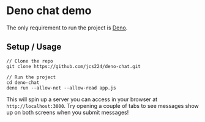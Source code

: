 # Deno chat demo

The only requirement to run the project is [Deno](https://deno.land/).

## Setup / Usage
```
// Clone the repo
git clone https://github.com/jcs224/deno-chat.git

// Run the project
cd deno-chat
deno run --allow-net --allow-read app.js
```
This will spin up a server you can access in your browser at `http://localhost:3000`. Try opening a couple of tabs to see messages show up on both screens when you submit messages!
